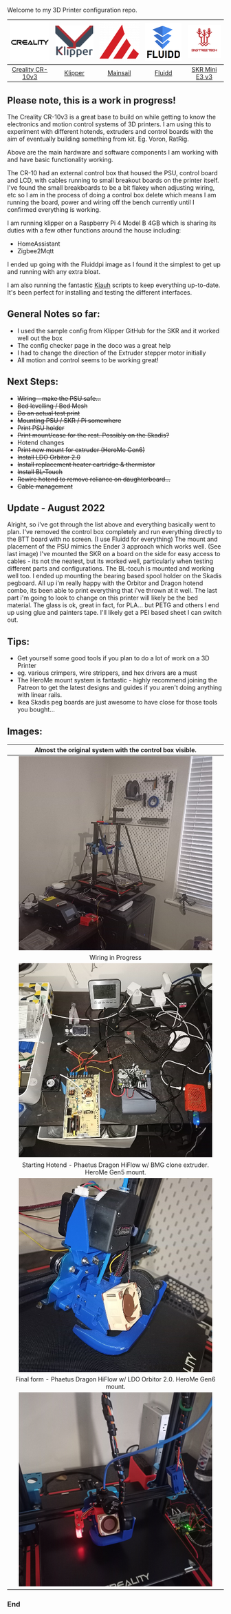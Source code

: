 Welcome to my 3D Printer configuration repo. 


| <img src="https://github.com/CarloCamacho/klipper_config/blob/master/images/creality.png" width="150">| <img src="https://github.com/CarloCamacho/klipper_config/blob/master/images/klipper-logo.png" width="150">  | <img src="https://github.com/CarloCamacho/klipper_config/blob/master/images/mainsail.png" width="150">   |  <img src="https://github.com/CarloCamacho/klipper_config/blob/master/images/fluidd.PNG" width="150"> | <img src="https://github.com/CarloCamacho/klipper_config/blob/master/images/BTT.jpg" width="150"> | 
| :------------:| :------------: | :------------: | :------------: | :------------: |
| [Creality CR-10v3](https://www.creality3dofficial.com/products/creality-cr-10-v3-3d-printer-with-genuine-e3d-direct-drive-extruder-2020-latest-version "Creality CR-10v3")| [Klipper](https://www.klipper3d.org "Klipper")  | [Mainsail](https://docs.mainsail.xyz/ "Mainsail")  | [Fluidd](https://docs.fluidd.xyz/) | [SKR Mini E3 v3](https://www.biqu.equipment/products/bigtreetech-skr-mini-e3-v2-0-32-bit-control-board-for-ender-3 "SKR Mini E3 v3")  |

## Please note, this is a work in progress! 

The Creality CR-10v3 is a great base to build on while getting to know the electronics and motion control systems of 3D printers.  I am using this to experiment with different hotends, extruders and control boards with the aim of eventually building something from kit. Eg. Voron, RatRig. 

Above are the main hardware and software components I am working with and have basic functionality working. 

The CR-10 had an external control box that housed the PSU, control board and LCD, with cables running to small breakout boards on the printer itself.
I've found the small breakboards to be a bit flakey when adjusting wiring, etc so I am in the process of doing a control box delete which means I am running the board, power and wiring off the bench currently until I confirmed everything is working.  

I am running klipper on a Raspberry Pi 4 Model B 4GB which is sharing its duties with a few other functions around the house including:
- HomeAssistant
- Zigbee2Mqtt

I ended up going with the Fluiddpi image as I found it the simplest to get up and running with any extra bloat. 

I am also running the fantastic [Kiauh](https://github.com/th33xitus/kiauh) scripts to keep everything up-to-date.  It's been perfect for installing and testing the different interfaces. 

## General Notes so far:
- I used the sample config from Klipper GitHub for the SKR and it worked well out the box
- The config checker page in the doco was a great help
- I had to change the direction of the Extruder stepper motor initially
- All motion and control seems to be working great! 

## Next Steps:
- ~~Wiring - make the PSU safe...~~
- ~~Bed levelling / Bed Mesh~~
- ~~Do an actual test print~~
- ~~Mounting PSU / SKR / Pi somewhere~~
 - ~~Print PSU holder~~
 - ~~Print mount/case for the rest. Possibly on the Skadis?~~
- Hotend changes
 - ~~Print new mount for extruder (HeroMe Gen6)~~
 - ~~Install LDO Orbitor 2.0~~
 - ~~Install replacement heater cartridge & thermistor~~
 - ~~Install BL-Touch~~
 - ~~Rewire hotend to remove reliance on daughterboard...~~
 - ~~Cable management~~


## Update - August 2022
Alright, so i've got through the list above and everything basically went to plan. 
I've removed the control box completely and run everything directly to the BTT board with no screen. (I use Fluidd for everything)
The mount and placement of the PSU mimics the Ender 3 approach which works well. (See last image)
I've mounted the SKR on a board on the side for easy access to cables - its not the neatest, but its worked well, particularly when testing different parts and configurations.
The BL-tocuh is mounted and working well too. 
I ended up mounting the bearing based spool holder on the Skadis pegboard. 
All up i'm really happy with the Orbitor and Dragon hotend combo, its been able to print everything that i've thrown at it well.
The last part i'm going to look to change on this printer will likely be the bed material.
The glass is ok, great in fact, for PLA... but PETG and others I end up using glue and painters tape. 
I'll likely get a PEI based sheet I can switch out.

## Tips:
- Get yourself some good tools if you plan to do a lot of work on a 3D Printer 
- eg. various crimpers, wire strippers, and hex drivers are a must 
- The HeroMe mount system is fantastic - highly recommend joining the Patreon to get the latest designs and guides if you aren't doing anything with linear rails.  
- Ikea Skadis peg boards are just awesome to have close for those tools you bought...


## Images:

| Almost the original system with the control box visible. |
| :------------: |
| <img src="https://github.com/CarloCamacho/klipper_config/blob/master/images/controlbox.jpg" width="450">  |
| Wiring in Progress  |
| <img src="https://github.com/CarloCamacho/klipper_config/blob/master/images/wiring.jpg" width="450">  |
| Starting Hotend - Phaetus Dragon HiFlow w/ BMG clone extruder.   HeroMe Gen5 mount.  |
| <img src="https://github.com/CarloCamacho/klipper_config/blob/master/images/BMGHotend.jpg" width="450">  |
| Final form - Phaetus Dragon HiFlow w/ LDO Orbitor 2.0.   HeroMe Gen6 mount.    |
| <img src="https://github.com/CarloCamacho/klipper_config/blob/master/images/orbitor.jpg" width="450">  |


### End
